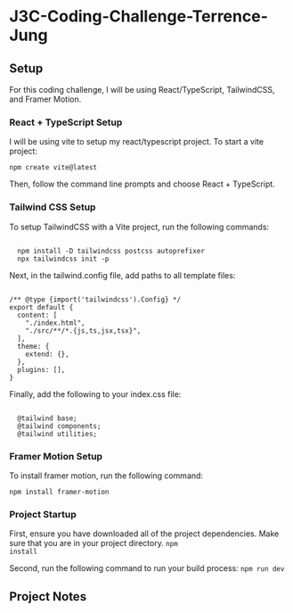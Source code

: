 # J3C-Coding-Challenge-Terrence-Jung

## Setup
For this coding challenge, I will be using React/TypeScript, TailwindCSS, and Framer Motion. 

### React + TypeScript Setup
I will be using vite to setup my react/typescript project. To start a vite project:

<code>npm create vite@latest</code>

Then, follow the command line prompts and choose React + TypeScript. 

### Tailwind CSS Setup
To setup TailwindCSS with a Vite project, run the following commands:

<code>
  npm install -D tailwindcss postcss autoprefixer
  npx tailwindcss init -p
</code>

Next, in the tailwind.config file, add paths to all template files:

<code>
/** @type {import('tailwindcss').Config} */
export default {
  content: [
    "./index.html",
    "./src/**/*.{js,ts,jsx,tsx}",
  ],
  theme: {
    extend: {},
  },
  plugins: [],
}
</code>

Finally, add the following to your index.css file:

<code>
  @tailwind base;
  @tailwind components;
  @tailwind utilities;
</code>

### Framer Motion Setup
To install framer motion, run the following command:

<code>npm install framer-motion</code>

### Project Startup
First, ensure you have downloaded all of the project dependencies. Make sure that you are in your project directory.
<code>npm install</code>

Second, run the following command to run your build process:
<code>npm run dev</code>

## Project Notes
